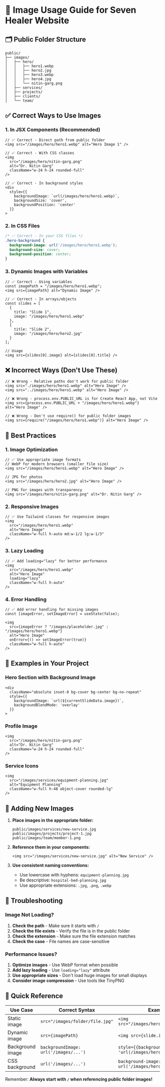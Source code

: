# 📸 Image Usage Guide for Seven Healer Website

## 🗂️ **Public Folder Structure**

```
public/
├── images/
│   ├── hero/
│   │   ├── hero1.webp
│   │   ├── hero2.jpg
│   │   ├── hero3.webp
│   │   ├── hero4.jpg
│   │   └── nitin-garg.png
│   ├── services/
│   ├── projects/
│   ├── clients/
│   └── team/
```

## ✅ **Correct Ways to Use Images**

### 1. **In JSX Components (Recommended)**

```tsx
// ✅ Correct - Direct path from public folder
<img src="/images/hero/hero1.webp" alt="Hero Image 1" />

// ✅ Correct - With CSS classes
<img 
  src="/images/hero/nitin-garg.png" 
  alt="Dr. Nitin Garg" 
  className="w-24 h-24 rounded-full" 
/>

// ✅ Correct - In background styles
<div 
  style={{
    backgroundImage: `url(/images/hero/hero1.webp)`,
    backgroundSize: 'cover',
    backgroundPosition: 'center'
  }}
>
```

### 2. **In CSS Files**

```css
/* ✅ Correct - In your CSS files */
.hero-background {
  background-image: url('/images/hero/hero1.webp');
  background-size: cover;
  background-position: center;
}
```

### 3. **Dynamic Images with Variables**

```tsx
// ✅ Correct - Using variables
const imagePath = "/images/hero/hero1.webp";
<img src={imagePath} alt="Dynamic Image" />

// ✅ Correct - In arrays/objects
const slides = [
  {
    title: "Slide 1",
    image: "/images/hero/hero1.webp"
  },
  {
    title: "Slide 2", 
    image: "/images/hero/hero2.jpg"
  }
];

// Usage
<img src={slides[0].image} alt={slides[0].title} />
```

## ❌ **Incorrect Ways (Don't Use These)**

```tsx
// ❌ Wrong - Relative paths don't work for public folder
<img src="./images/hero/hero1.webp" alt="Hero Image" />
<img src="../images/hero/hero1.webp" alt="Hero Image" />

// ❌ Wrong - process.env.PUBLIC_URL is for Create React App, not Vite
<img src={process.env.PUBLIC_URL + "/images/hero/hero1.webp"} alt="Hero Image" />

// ❌ Wrong - Don't use require() for public folder images
<img src={require("/images/hero/hero1.webp")} alt="Hero Image" />
```

## 🎯 **Best Practices**

### 1. **Image Optimization**

```tsx
// ✅ Use appropriate image formats
// WebP for modern browsers (smaller file size)
<img src="/images/hero/hero1.webp" alt="Hero Image" />

// JPG for photos
<img src="/images/hero/hero2.jpg" alt="Hero Image" />

// PNG for images with transparency
<img src="/images/hero/nitin-garg.png" alt="Dr. Nitin Garg" />
```

### 2. **Responsive Images**

```tsx
// ✅ Use Tailwind classes for responsive images
<img 
  src="/images/hero/hero1.webp" 
  alt="Hero Image"
  className="w-full h-auto md:w-1/2 lg:w-1/3"
/>
```

### 3. **Lazy Loading**

```tsx
// ✅ Add loading="lazy" for better performance
<img 
  src="/images/hero/hero1.webp" 
  alt="Hero Image"
  loading="lazy"
  className="w-full h-auto"
/>
```

### 4. **Error Handling**

```tsx
// ✅ Add error handling for missing images
const [imageError, setImageError] = useState(false);

<img 
  src={imageError ? "/images/placeholder.jpg" : "/images/hero/hero1.webp"}
  alt="Hero Image"
  onError={() => setImageError(true)}
  className="w-full h-auto"
/>
```

## 🚀 **Examples in Your Project**

### Hero Section with Background Image

```tsx
<div 
  className="absolute inset-0 bg-cover bg-center bg-no-repeat"
  style={{
    backgroundImage: `url(${currentSlideData.image})`,
    backgroundBlendMode: 'overlay'
  }}
>
```

### Profile Image

```tsx
<img 
  src="/images/hero/nitin-garg.png" 
  alt="Dr. Nitin Garg" 
  className="w-24 h-24 rounded-full" 
/>
```

### Service Icons

```tsx
<img 
  src="/images/services/equipment-planning.jpg" 
  alt="Equipment Planning" 
  className="w-full h-48 object-cover rounded-lg"
/>
```

## 📁 **Adding New Images**

1. **Place images in the appropriate folder:**
   ```
   public/images/services/new-service.jpg
   public/images/projects/project-1.jpg
   public/images/team/member-1.png
   ```

2. **Reference them in your components:**
   ```tsx
   <img src="/images/services/new-service.jpg" alt="New Service" />
   ```

3. **Use consistent naming conventions:**
   - Use lowercase with hyphens: `equipment-planning.jpg`
   - Be descriptive: `hospital-bed-planning.jpg`
   - Use appropriate extensions: `.jpg`, `.png`, `.webp`

## 🔧 **Troubleshooting**

### Image Not Loading?

1. **Check the path** - Make sure it starts with `/`
2. **Check the file exists** - Verify the file is in the public folder
3. **Check the extension** - Make sure the file extension matches
4. **Check the case** - File names are case-sensitive

### Performance Issues?

1. **Optimize images** - Use WebP format when possible
2. **Add lazy loading** - Use `loading="lazy"` attribute
3. **Use appropriate sizes** - Don't load huge images for small displays
4. **Consider image compression** - Use tools like TinyPNG

## 📝 **Quick Reference**

| Use Case | Correct Syntax | Example |
|----------|---------------|---------|
| Static image | `src="/images/folder/file.jpg"` | `<img src="/images/hero/hero1.webp" />` |
| Dynamic image | `src={imagePath}` | `<img src={slide.image} />` |
| Background image | `backgroundImage: url('/images/...')` | `style={{backgroundImage: 'url(/images/hero/hero1.webp)'}}` |
| CSS background | `url('/images/...')` | `background-image: url('/images/hero/hero1.webp');` |

Remember: **Always start with `/` when referencing public folder images!**
